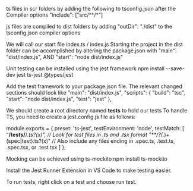 ts files in scr folders by adding the following to tsconfig.json after the Compiler options
"include": ["src/**/*"]

js files are compiled to dist folders by adding "outDir": "./dist" to the tsconfig.json compiler options

We will call our start file index.ts / index.js Starting the project in the dist folder can be accomplished by altering the package.json with
"main": "dist/index.js",
AND
"start": "node dist/index.js"

Unit testing can be installed using the jest framework
npm install --save-dev jest ts-jest @types/jest

Add the test framework to your package.json file. The relevant changed sections should look like
"main": "dist/index.js",
"scripts": {
"build": "tsc",
"start": "node dist/index.js",
"test": "jest"
},

We should create a root directory named **tests** to hold our tests
To handle TS, you need to create a jest.config.js file as follows:

module.exports = {
preset: 'ts-jest',
testEnvironment: 'node',
testMatch: [
"**/__tests__/**/*.ts?(x)", // Look for test files in .ts and .tsx format
"**/?(*.)+(spec|test).ts?(x)" // Also include any files ending in .spec.ts, .test.ts, .spec.tsx, or .test.tsx
]
};

Mocking can be achieved using ts-mockito
npm install ts-mockito

Install the Jest Runner Extension in VS Code to make testing easier.

To run tests, right click on a test and choose run test.
